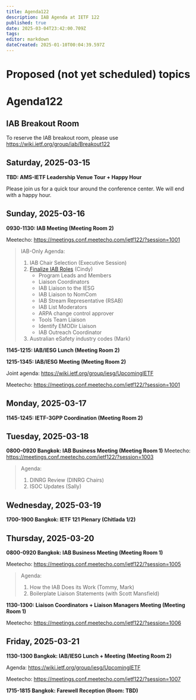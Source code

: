 ```yaml
---
title: Agenda122
description: IAB Agenda at IETF 122
published: true
date: 2025-03-04T23:42:00.709Z
tags: 
editor: markdown
dateCreated: 2025-01-10T00:04:39.597Z
---
```


# Proposed (not yet scheduled) topics


# Agenda122

## IAB Breakout Room

To reserve the IAB breakout room, please use https://wiki.ietf.org/group/iab/Breakout122

## Saturday, 2025-03-15

**TBD: AMS-IETF Leadership Venue Tour + Happy Hour**

Please join us for a quick tour around the conference center. We will end with a happy hour. 


## Sunday, 2025-03-16

**0930-1130: IAB Meeting (Meeting Room 2)**

Meetecho: https://meetings.conf.meetecho.com/ietf122/?session=1001


> IAB-Only Agenda:
> 
> 1. IAB Chair Selection (Executive Session)
> 2. [Finalize IAB Roles](/group/iab/First_Meeting) (Cindy)
>     - Program Leads and Members
>     - Liaison Coordinators
>     - IAB Liaison to the IESG
>     - IAB Liaison to NomCom
>     - IAB Stream Representative (RSAB)
>     - IAB List Moderators
>     - ARPA change control approver
>     - Tools Team Liaison 
>     - Identify EMODir Liaison
>     - IAB Outreach Coordinator
> 3. Australian eSafety industry codes (Mark)

**1145-1215: IAB/IESG Lunch (Meeting Room 2)**

**1215-1345: IAB/IESG Meeting (Meeting Room 2)** 

Joint agenda: https://wiki.ietf.org/group/iesg/UpcomingIETF

Meetecho: https://meetings.conf.meetecho.com/ietf122/?session=1001




## Monday, 2025-03-17

**1145-1245: IETF-3GPP Coordination (Meeting Room 2)**


## Tuesday, 2025-03-18

**0800-0920 Bangkok: IAB Business Meeting (Meeting Room 1)**
Meetecho: https://meetings.conf.meetecho.com/ietf122/?session=1003

> Agenda:
> 
> 1. DINRG Review (DINRG Chairs)
> 2. ISOC Updates (Sally)

## Wednesday, 2025-03-19

**1700-1900 Bangkok: IETF 121 Plenary (Chitlada 1/2)**

## Thursday, 2025-03-20

**0800-0920 Bangkok: IAB Business Meeting (Meeting Room 1)**

Meetecho: https://meetings.conf.meetecho.com/ietf122/?session=1005

> Agenda:
> 
> 1. How the IAB Does its Work (Tommy, Mark)
> 2. Boilerplate Liaison Statements (with Scott Mansfield)

**1130-1300: Liaison Coordinators + Liaison Managers Meeting (Meeting Room 1)**

Meetecho: https://meetings.conf.meetecho.com/ietf122/?session=1006

## Friday, 2025-03-21

**1130-1300 Bangkok: IAB/IESG Lunch + Meeting (Meeting Room 2)** 

Agenda: https://wiki.ietf.org/group/iesg/UpcomingIETF

Meetecho: https://meetings.conf.meetecho.com/ietf122/?session=1007


**1715-1815 Bangkok: Farewell Reception (Room: TBD)**



